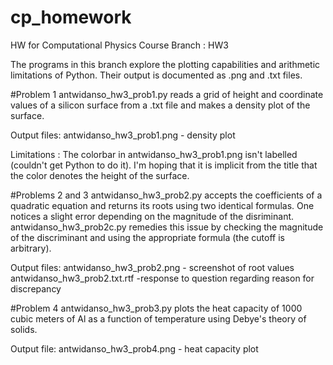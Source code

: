 # cp_homework
HW for Computational Physics Course 
Branch : HW3 

The programs in this branch explore the plotting capabilities and arithmetic limitations of Python. Their output is documented as .png and .txt files. 

#Problem 1 
antwidanso_hw3_prob1.py reads a grid of height and coordinate values of a silicon surface from a .txt file and makes a density plot of the surface. 

Output files: 
antwidanso_hw3_prob1.png - density plot 

Limitations :
The colorbar in antwidanso_hw3_prob1.png isn't labelled (couldn't get Python to do it). I'm hoping that it is implicit from the title that the color denotes the height of the surface. 

#Problems 2 and 3
antwidanso_hw3_prob2.py accepts the coefficients of a quadratic equation and returns its roots using two identical formulas. One notices a slight error depending on the magnitude of the disriminant. antwidanso_hw3_prob2c.py remedies this issue by checking the magnitude of the discriminant and using the appropriate formula (the cutoff is arbitrary). 

Output files:
antwidanso_hw3_prob2.png - screenshot of root values 
antwidanso_hw3_prob2.txt.rtf -response to question regarding reason for discrepancy

#Problem 4
antwidanso_hw3_prob3.py plots the heat capacity of 1000 cubic meters of Al as a function of temperature using Debye's theory of solids. 

Output file: 
antwidanso_hw3_prob4.png - heat capacity plot 
